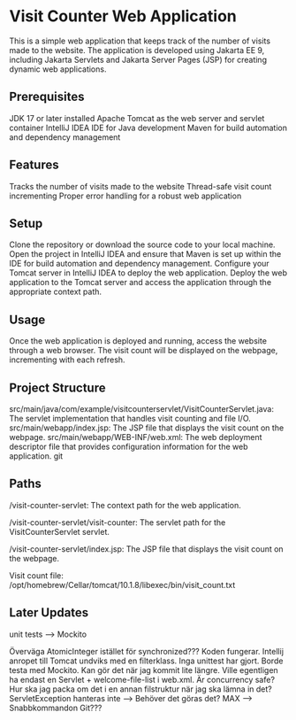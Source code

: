 Visit Counter Web Application
============================
This is a simple web application that keeps track of the number of visits made to the website. The application is developed using Jakarta EE 9, including Jakarta Servlets and Jakarta Server Pages (JSP) for creating dynamic web applications.

Prerequisites
-------------
JDK 17 or later installed
Apache Tomcat as the web server and servlet container
IntelliJ IDEA IDE for Java development
Maven for build automation and dependency management

Features
------------
Tracks the number of visits made to the website
Thread-safe visit count incrementing
Proper error handling for a robust web application

Setup
-------------
Clone the repository or download the source code to your local machine.
Open the project in IntelliJ IDEA and ensure that Maven is set up within the IDE for build automation and dependency management.
Configure your Tomcat server in IntelliJ IDEA to deploy the web application.
Deploy the web application to the Tomcat server and access the application through the appropriate context path.

Usage
-------------
Once the web application is deployed and running, access the website through a web browser. The visit count will be displayed on the webpage, incrementing with each refresh.

Project Structure
-----------------
src/main/java/com/example/visitcounterservlet/VisitCounterServlet.java: The servlet implementation that handles visit counting and file I/O.
src/main/webapp/index.jsp: The JSP file that displays the visit count on the webpage.
src/main/webapp/WEB-INF/web.xml: The web deployment descriptor file that provides configuration information for the web application.
git 

Paths
------
/visit-counter-servlet: The context path for the web application.

/visit-counter-servlet/visit-counter: The servlet path for the VisitCounterServlet servlet.

/visit-counter-servlet/index.jsp: The JSP file that displays the visit count on the webpage.

Visit count file: /opt/homebrew/Cellar/tomcat/10.1.8/libexec/bin/visit_count.txt

Later Updates
-------------

unit tests --> Mockito 

Överväga AtomicInteger istället för synchronized???
Koden fungerar. Intellij anropet till Tomcat undviks med en filterklass. Inga unittest har gjort. Borde testa med Mockito. Kan gör det när jag kommit lite längre. 
Ville egentligen ha endast en Servlet + welcome-file-list i web.xml. 
Är concurrency safe?
Hur ska jag packa om det i en annan filstruktur när jag ska lämna in det?
ServletException hanteras inte --> Behöver det göras det? 
MAX --> Snabbkommandon Git??? 
